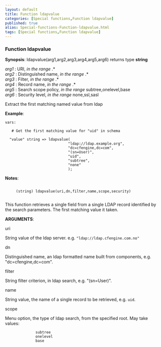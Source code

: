 ```yaml
---
layout: default
title: Function ldapvalue
categories: [Special functions,Function ldapvalue]
published: true
alias: Special-functions-Function-ldapvalue.html
tags: [Special functions,Function ldapvalue]
---
```


### Function ldapvalue

**Synopsis**: ldapvalue(arg1,arg2,arg3,arg4,arg5,arg6) returns type
**string**

  
 *arg1* : URI, *in the range* .\*   
 *arg2* : Distinguished name, *in the range* .\*   
 *arg3* : Filter, *in the range* .\*   
 *arg4* : Record name, *in the range* .\*   
 *arg5* : Search scope policy, *in the range* subtree,onelevel,base   
 *arg6* : Security level, *in the range* none,ssl,sasl   

Extract the first matching named value from ldap

**Example**:  
   

```cf3
vars:

   # Get the first matching value for "uid" in schema

  "value" string => ldapvalue(
                             "ldap://ldap.example.org", 
                             "dc=cfengine,dc=com",
                             "(sn=User)",
                             "uid",
                             "subtree",
                             "none"
                             );
```

**Notes**:  
   

```cf3
     
     (string) ldapvalue(uri,dn,filter,name,scope,security)
     
```

This function retrieves a single field from a single LDAP record
identified by the search parameters. The first matching value it taken.

**ARGUMENTS**:

uri

String value of the ldap server. e.g. `"ldap://ldap.cfengine.com.no"`   

dn

Distinguished name, an ldap formatted name built from components, e.g.
"dc=cfengine,dc=com".   

filter

String filter criterion, in ldap search, e.g. "(sn=User)".   

name

String value, the name of a single record to be retrieved, e.g. `uid`.
  

scope

Menu option, the type of ldap search, from the specified root. May take
values:

```cf3
              subtree
              onelevel
              base
```
